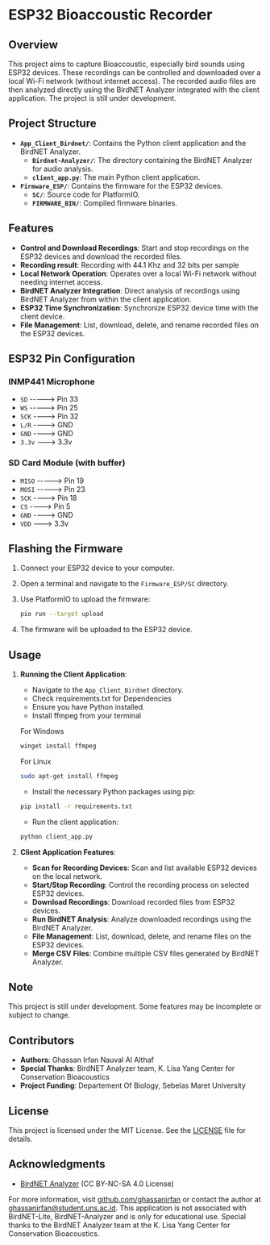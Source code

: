 # ESP32 Bioaccoustic Recorder

## Overview

This project aims to capture Bioaccoustic, especially bird sounds using ESP32 devices. These recordings can be controlled and downloaded over a local Wi-Fi network (without internet access). The recorded audio files are then analyzed directly using the BirdNET Analyzer integrated with the client application. The project is still under development.

## Project Structure

- **`App_Client_Birdnet/`**: Contains the Python client application and the BirdNET Analyzer.
  - **`Birdnet-Analyzer/`**: The directory containing the BirdNET Analyzer for audio analysis.
  - **`client_app.py`**: The main Python client application.
- **`Firmware_ESP/`**: Contains the firmware for the ESP32 devices.
  - **`SC/`**: Source code for PlatformIO.
  - **`FIRMWARE_BIN/`**: Compiled firmware binaries.

## Features

- **Control and Download Recordings**: Start and stop recordings on the ESP32 devices and download the recorded files.
- **Recording result**: Recording with 44.1 Khz and 32 bits per sample
- **Local Network Operation**: Operates over a local Wi-Fi network without needing internet access.
- **BirdNET Analyzer Integration**: Direct analysis of recordings using BirdNET Analyzer from within the client application.
- **ESP32 Time Synchronization**: Synchronize ESP32 device time with the client device.
- **File Management**: List, download, delete, and rename recorded files on the ESP32 devices.

## ESP32 Pin Configuration

### INMP441 Microphone

- `SD` -----> Pin 33
- `WS` -----> Pin 25
- `SCK` ----> Pin 32
- `L/R` ----> GND
- `GND` ----> GND
- `3.3v` ---> 3.3v

### SD Card Module (with buffer)

- `MISO` -----> Pin 19
- `MOSI` -----> Pin 23
- `SCK` ----> Pin 18
- `CS` ----> Pin 5
- `GND` ----> GND
- `VDD` ---> 3.3v

## Flashing the Firmware

1. Connect your ESP32 device to your computer.
2. Open a terminal and navigate to the `Firmware_ESP/SC` directory.
3. Use PlatformIO to upload the firmware:

    ```bash
    pio run --target upload
    ```

4. The firmware will be uploaded to the ESP32 device.

## Usage

1. **Running the Client Application**:
   - Navigate to the `App_Client_Birdnet` directory.
   - Check requirements.txt for Dependencies
   - Ensure you have Python installed.
   - Install ffmpeg from your terminal
     
   For Windows
   ```bash
   winget install ffmpeg
   ```
   For Linux 
   ```bash
   sudo apt-get install ffmpeg
   ```
   - Install the necessary Python packages using pip:
   ```bash
   pip install -r requirements.txt
   ```  
   - Run the client application:

    ```bash
    python client_app.py
    ```
    
3. **Client Application Features**:
   - **Scan for Recording Devices**: Scan and list available ESP32 devices on the local network.
   - **Start/Stop Recording**: Control the recording process on selected ESP32 devices.
   - **Download Recordings**: Download recorded files from ESP32 devices.
   - **Run BirdNET Analysis**: Analyze downloaded recordings using the BirdNET Analyzer.
   - **File Management**: List, download, delete, and rename files on the ESP32 devices.
   - **Merge CSV Files**: Combine multiple CSV files generated by BirdNET Analyzer.

## Note

This project is still under development. Some features may be incomplete or subject to change.

## Contributors

- **Authors**: Ghassan Irfan Nauval Al Althaf
- **Special Thanks**: BirdNET Analyzer team, K. Lisa Yang Center for Conservation Bioacoustics
- **Project Funding**: Departement Of Biology, Sebelas Maret University
## License
This project is licensed under the MIT License. See the [LICENSE](LICENSE.txt) file for details.

## Acknowledgments
- [BirdNET Analyzer](https://github.com/kahst/BirdNET-Analyzer) (CC BY-NC-SA 4.0 License)

For more information, visit [github.com/ghassanirfan](https://github.com/ghassanirfan) or contact the author at ghassanirfan@student.uns.ac.id. 
This application is not associated with BirdNET-Lite, BirdNET-Analyzer and is only for educational use. Special thanks to the BirdNET Analyzer team at the K. Lisa Yang Center for Conservation Bioacoustics.
